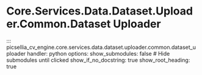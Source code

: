 # Core.Services.Data.Dataset.Uploader.Common.Dataset Uploader

::: picsellia_cv_engine.core.services.data.dataset.uploader.common.dataset_uploader
    handler: python
    options:
        show_submodules: false  # Hide submodules until clicked
        show_if_no_docstring: true
        show_root_heading: true
